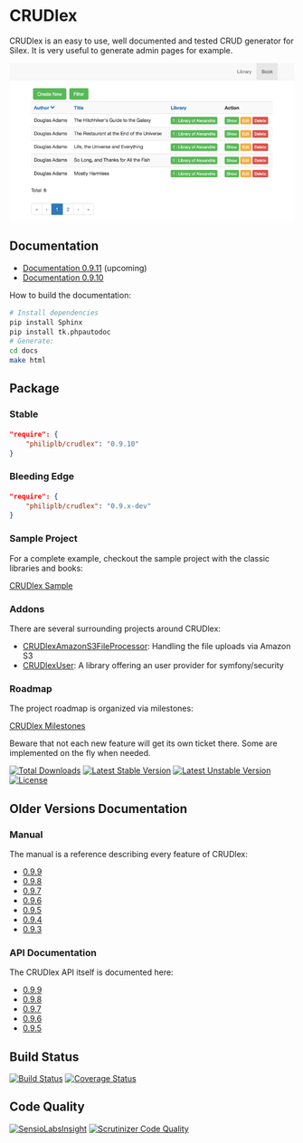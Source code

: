 CRUDlex
=======

CRUDlex is an easy to use, well documented and tested CRUD generator for Silex. It is very useful to generate admin pages for example.

![List View of CRUDlex](docs/_static/01_List.png)

## Documentation

- [Documentation 0.9.11](http://philiplb.github.io/CRUDlex/docs/html/0.9.11/) (upcoming)
- [Documentation 0.9.10](http://philiplb.github.io/CRUDlex/docs/html/0.9.10/)

How to build the documentation:

```bash
# Install dependencies
pip install Sphinx
pip install tk.phpautodoc
# Generate:
cd docs
make html
```

## Package

### Stable

```json
"require": {
    "philiplb/crudlex": "0.9.10"
}
```

### Bleeding Edge

```json
"require": {
    "philiplb/crudlex": "0.9.x-dev"
}
```

### Sample Project

For a complete example, checkout the sample project with the classic libraries
and books:

[CRUDlex Sample](https://github.com/philiplb/CRUDlexSample)

### Addons

There are several surrounding projects around CRUDlex:

* [CRUDlexAmazonS3FileProcessor](https://github.com/philiplb/CRUDlexAmazonS3FileProcessor):
  Handling the file uploads via Amazon S3
* [CRUDlexUser](https://github.com/philiplb/CRUDlexUser):
  A library offering an user provider for symfony/security

### Roadmap

The project roadmap is organized via milestones:

[CRUDlex Milestones](https://github.com/philiplb/CRUDlex/milestones)

Beware that not each new feature will get its own ticket there. Some are
implemented on the fly when needed.

[![Total Downloads](https://poser.pugx.org/philiplb/crudlex/downloads.svg)](https://packagist.org/packages/philiplb/crudlex)
[![Latest Stable Version](https://poser.pugx.org/philiplb/crudlex/v/stable.svg)](https://packagist.org/packages/philiplb/crudlex)
[![Latest Unstable Version](https://poser.pugx.org/philiplb/crudlex/v/unstable.svg)](https://packagist.org/packages/philiplb/crudlex) [![License](https://poser.pugx.org/philiplb/crudlex/license.svg)](https://packagist.org/packages/philiplb/crudlex)

## Older Versions Documentation

### Manual

The manual is a reference describing every feature of CRUDlex:

* [0.9.9](https://github.com/philiplb/CRUDlex/blob/0.9.9/docs/0_manual.md)
* [0.9.8](https://github.com/philiplb/CRUDlex/blob/0.9.8/docs/0_manual.md)
* [0.9.7](https://github.com/philiplb/CRUDlex/blob/0.9.7/docs/0_manual.md)
* [0.9.6](https://github.com/philiplb/CRUDlex/blob/0.9.6/docs/0_manual.md)
* [0.9.5](https://github.com/philiplb/CRUDlex/blob/0.9.5/docs/0_manual.md)
* [0.9.4](https://github.com/philiplb/CRUDlex/blob/0.9.4/docs/0_manual.md)
* [0.9.3](https://github.com/philiplb/CRUDlex/blob/0.9.3/docs/0_manual.md)

### API Documentation

The CRUDlex API itself is documented here:

* [0.9.9](http://philiplb.github.io/CRUDlex/docs/html/api/0.9.9/)
* [0.9.8](http://philiplb.github.io/CRUDlex/docs/html/api/0.9.8/)
* [0.9.7](http://philiplb.github.io/CRUDlex/docs/html/api/0.9.7/)
* [0.9.6](http://philiplb.github.io/CRUDlex/docs/html/api/0.9.6/)
* [0.9.5](http://philiplb.github.io/CRUDlex/docs/html/api/0.9.5/)

## Build Status

[![Build Status](https://travis-ci.org/philiplb/CRUDlex.svg?branch=master)](https://travis-ci.org/philiplb/CRUDlex)
[![Coverage Status](https://coveralls.io/repos/philiplb/CRUDlex/badge.png?branch=master)](https://coveralls.io/r/philiplb/CRUDlex?branch=master)

## Code Quality

[![SensioLabsInsight](https://insight.sensiolabs.com/projects/97dc69bd-12df-430e-ad5b-c9335ff401fa/mini.png)](https://insight.sensiolabs.com/projects/97dc69bd-12df-430e-ad5b-c9335ff401fa)
[![Scrutinizer Code Quality](https://scrutinizer-ci.com/g/philiplb/CRUDlex/badges/quality-score.png?b=master)](https://scrutinizer-ci.com/g/philiplb/CRUDlex/?branch=master)
